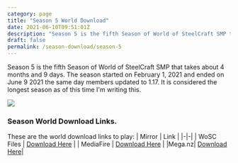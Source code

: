 ```yaml
---
category: page
title: "Season 5 World Download"
date: 2021-06-10T09:51:01Z
description: "Season 5 is the fifth Season of World of SteelCraft SMP that takes about 4 months and 9 days. The season started on February 1, 2021 and ended on June 9 2021 the same day members updated to 1.17. It is considered the longest season as of this time I'm writing this."
draft: false
permalink: /season-download/season-5
---
```

Season 5 is the fifth Season of World of SteelCraft SMP that takes about 4 months and 9 days. The season started on February 1, 2021 and ended on June 9 2021 the same day members updated to 1.17. It is considered the longest season as of this time I'm writing this.

![](/images/season-download/Screenshot_20210317-093429_Minecraft-1024x461.jpg)

<div class="padding-post">

### Season World Download Links.
These are the world download links to play:
| Mirror | Link |
|-|-|
| WoSC Files | [Download Here](https://wosc.tk/WoSCSMPS5-GD) | 
| MediaFire | [Download Here](https://wosc.tk/WoSCSMPS5-MF) |
|Mega.nz| [Download Here](https://wosc.tk/WoSCSMPS5-MG)|
</div>